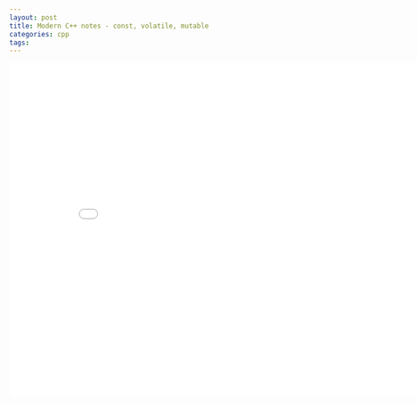 ```yaml
---
layout: post
title: Modern C++ notes - const, volatile, mutable
categories: cpp
tags:
---
```


<center><embed src="/pdfs/posts/Modern cpp note — const volatile mutable.pdf" width="850" height="600"></center>
